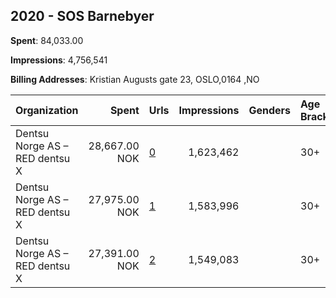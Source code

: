 ## 2020 - SOS Barnebyer 
**Spent**: 84,033.00

**Impressions**: 4,756,541

**Billing Addresses**: Kristian Augusts gate 23, OSLO,0164 ,NO

|Organization|Spent|Urls|Impressions|Genders|Age Brackets|Country Codes|
|:---|---:|:---|---:|:---|:---|:---|
|Dentsu Norge AS – RED dentsu X|28,667.00 NOK|[0](https://www.snap.com/political-ads/asset/e049d5b623267365210ee2676511fb6cf9b1c0412abb30cc067bd1888d659e05?mediaType=mp4)|1,623,462||30+|norway|
|Dentsu Norge AS – RED dentsu X|27,975.00 NOK|[1](https://www.snap.com/political-ads/asset/45e5e811965c9291617c7650a0512de9f43b19e9b4c66a62a9b7693cdb1ce0d5?mediaType=mp4)|1,583,996||30+|norway|
|Dentsu Norge AS – RED dentsu X|27,391.00 NOK|[2](https://www.snap.com/political-ads/asset/fc027101d30c0fee4ddf17e0b334f45c3bd27cfd76ffc13a920a5fab7caf426c?mediaType=mp4)|1,549,083||30+|norway|
